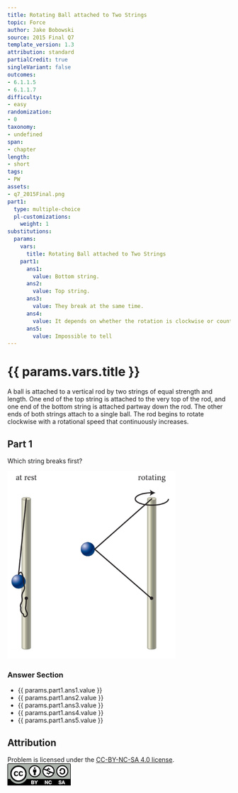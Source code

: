```yaml
---
title: Rotating Ball attached to Two Strings
topic: Force
author: Jake Bobowski
source: 2015 Final Q7
template_version: 1.3
attribution: standard
partialCredit: true
singleVariant: false
outcomes:
- 6.1.1.5
- 6.1.1.7
difficulty:
- easy
randomization:
- 0
taxonomy:
- undefined
span:
- chapter
length:
- short
tags:
- PW
assets:
- q7_2015Final.png
part1:
  type: multiple-choice
  pl-customizations:
    weight: 1
substitutions:
  params:
    vars:
      title: Rotating Ball attached to Two Strings
    part1:
      ans1:
        value: Bottom string.
      ans2:
        value: Top string.
      ans3:
        value: They break at the same time.
      ans4:
        value: It depends on whether the rotation is clockwise or counter clockwise
      ans5:
        value: Impossible to tell
---
```

# {{ params.vars.title }}
A ball is attached to a vertical rod by two strings of equal strength and length. One end of the top string is attached to the very top of the rod, and one end of the bottom string is attached partway down the rod. The other ends of both strings attach to a single ball. The rod begins to rotate clockwise with a rotational speed that continuously increases.

## Part 1

Which string breaks first?

<img src="q7_2015Final.png" alt="Figure showing the ball in two situations - at rest and rotating." >

### Answer Section

- {{ params.part1.ans1.value }}
- {{ params.part1.ans2.value }}
- {{ params.part1.ans3.value }}
- {{ params.part1.ans4.value }}
- {{ params.part1.ans5.value }}

## Attribution

Problem is licensed under the [CC-BY-NC-SA 4.0 license](https://creativecommons.org/licenses/by-nc-sa/4.0/).<br> ![The Creative Commons 4.0 license requiring attribution-BY, non-commercial-NC, and share-alike-SA license.](https://raw.githubusercontent.com/firasm/bits/master/by-nc-sa.png)